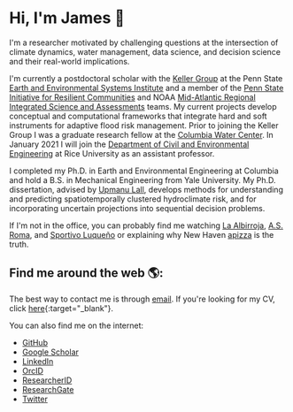 # Hi, I'm James 👋

I'm a researcher motivated by challenging questions at the intersection of climate dynamics, water management, data science, and decision science and their real-world implications.

I'm currently a postdoctoral scholar with the [Keller Group](https://personal.ems.psu.edu/~kzk10/) at the Penn State [Earth and Environmental Systems Institute](https://www.eesi.psu.edu/people) and a member of the [Penn State Initiative for Resilient Communities](https://www.psirc.psu.edu/) and NOAA [Mid-Atlantic Regional Integrated Science and Assessments](https://www.marisa.psu.edu/) teams.
My current projects develop conceptual and computational frameworks that integrate hard and soft instruments for adaptive flood risk management.
Prior to joining the Keller Group I was a graduate research fellow at the [Columbia Water Center](https://water.columbia.edu).
In January 2021 I will join the [Department of Civil and Environmental Engineering](https://cee.rice.edu/) at Rice University as an assistant professor.

I completed my Ph.D. in Earth and Environmental Engineering at Columbia and hold a B.S. in Mechanical Engineering from Yale University.
My Ph.D. dissertation, advised by [Upmanu Lall](http://www.columbia.edu/~ula2/), develops methods for understanding and predicting spatiotemporally clustered hydroclimate risk, and for incorporating uncertain projections into sequential decision problems.

If I'm not in the office, you can probably find me watching [La Albirroja](https://twitter.com/albirroja), [A.S. Roma](https://twitter.com/https://twitter.com/ASRomaEN), and [Sportivo Luqueño](http://clubsportivoluqueno.com.py/) or explaining why New Haven [apizza](https://www.nhregister.com/news/article/An-upcoming-film-celebrates-New-Haven-s-holy-12576171.php) is the truth.

## Find me around the web 🌎:

The best way to contact me is through [email](mailto:jdossgollin@psu.edu).
If you're looking for my CV, click [here](https://jdossgollin.github.io/cv-pdf/CV_Doss-Gollin_James.pdf){:target="_blank"}.

You can also find me on the internet:

* [GitHub](http://github.com/jdossgollin)
* [Google Scholar](https://scholar.google.com/citations?user=6ifLBBsAAAAJ&hl)
* [LinkedIn](https://linkedin.com/in/jamesdossgollin)
* [OrcID](https://orcid.org/0000-0002-3428-2224)
* [ResearcherID](https://researcherid.com/rid/J-4273-2014)
* [ResearchGate](https://www.researchgate.net/profile/James_Doss-Gollin)
* [Twitter](https://twitter.com/@jdossgollin)
